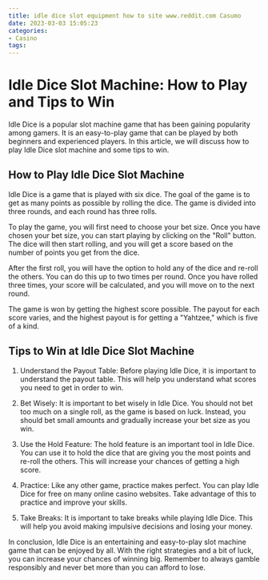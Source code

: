 ```yaml
---
title: idle dice slot equipment how to site www.reddit.com Casumo
date: 2023-03-03 15:05:23
categories:
- Casino
tags:
---
```

# Idle Dice Slot Machine: How to Play and Tips to Win

Idle Dice is a popular slot machine game that has been gaining popularity among gamers. It is an easy-to-play game that can be played by both beginners and experienced players. In this article, we will discuss how to play Idle Dice slot machine and some tips to win.

## How to Play Idle Dice Slot Machine

Idle Dice is a game that is played with six dice. The goal of the game is to get as many points as possible by rolling the dice. The game is divided into three rounds, and each round has three rolls.

To play the game, you will first need to choose your bet size. Once you have chosen your bet size, you can start playing by clicking on the "Roll" button. The dice will then start rolling, and you will get a score based on the number of points you get from the dice. 

After the first roll, you will have the option to hold any of the dice and re-roll the others. You can do this up to two times per round. Once you have rolled three times, your score will be calculated, and you will move on to the next round.

The game is won by getting the highest score possible. The payout for each score varies, and the highest payout is for getting a "Yahtzee," which is five of a kind.

## Tips to Win at Idle Dice Slot Machine

1. Understand the Payout Table: Before playing Idle Dice, it is important to understand the payout table. This will help you understand what scores you need to get in order to win.

2. Bet Wisely: It is important to bet wisely in Idle Dice. You should not bet too much on a single roll, as the game is based on luck. Instead, you should bet small amounts and gradually increase your bet size as you win.

3. Use the Hold Feature: The hold feature is an important tool in Idle Dice. You can use it to hold the dice that are giving you the most points and re-roll the others. This will increase your chances of getting a high score.

4. Practice: Like any other game, practice makes perfect. You can play Idle Dice for free on many online casino websites. Take advantage of this to practice and improve your skills.

5. Take Breaks: It is important to take breaks while playing Idle Dice. This will help you avoid making impulsive decisions and losing your money.

In conclusion, Idle Dice is an entertaining and easy-to-play slot machine game that can be enjoyed by all. With the right strategies and a bit of luck, you can increase your chances of winning big. Remember to always gamble responsibly and never bet more than you can afford to lose.